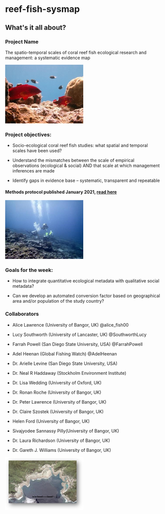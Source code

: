 # reef-fish-sysmap

## What's it all about?

### Project Name ###

The spatio-temporal scales of coral reef fish ecological research and management: a systematic evidence map

<img src="images/fish.jpg" height="30%" width="50%" />

### Project objectives: ### 

- Socio-ecological coral reef fish studies: what spatial and temporal scales have been used? 

- Understand the mismatches between the scale of empirical observations (ecological & social) AND 
that scale at which management inferences are made

- Identify gaps in evidence base – systematic, transparent and repeatable

#### Methods protocol published January 2021, [read here](rdcu.be/cecKn) ####

<img src="images/divers.jpg" height="30%" width="50%" />

### Goals for the week: ### 

- How to integrate  quantitative ecological metadata with qualitative social metadata? 

- Can we develop an automated conversion factor based on geographical area and/or population of the study country?

### Collaborators ### 

- Alice Lawrence (University of Bangor, UK) @alice_fish00

- Lucy Southworth (University of Lancaster, UK) @SouthworthLucy

- Farrah Powell (San Diego State University, USA) @FarrahPowell

- Adel Heenan (Global Fishing Watch) @AdelHeenan

- Dr. Arielle Levine (San Diego State University, USA) 

- Dr. Neal R Haddaway (Stockholm Environment Institute) 

- Dr. Lisa Wedding (University of Oxford, UK) 

- Dr. Ronan Roche (University of Bangor, UK)

- Dr. Peter Lawrence (University of Bangor, UK)

- Dr. Claire Szostek (University of Bangor, UK)

- Helen Ford (University of Bangor, UK)

- Sivajyodee Sannassy Pilly(University of Bangor, UK)

- Dr. Laura Richardson (University of Bangor, UK)

- Dr. Gareth J. Williams (University of Bangor, UK)


<img src="images/map.jpg" height="30%" width="50%" />


